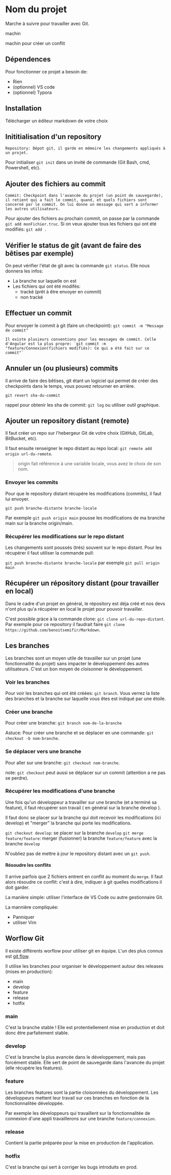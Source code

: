 # Nom du projet

Marche à suivre pour travailler avec Git.

machin

machin pour créer un conflit

## Dépendences

Pour fonctionner ce projet a besoin de:

- Rien
- (optionnel) VS code
- (optionnel) Typora

## Installation

Télécharger un éditeur markdown de votre choix

## Inititialisation d'un repository

    Repository: Dépot git, il garde en mémoire les changements appliqués à un projet.

Pour initialiser `git init` dans un invité de commande (Git Bash, cmd, Powershell, etc).

## Ajouter des fichiers au commit

    Commit: Checkpoint dans l'avancée du projet (un point de sauvegarde), il retient qui a fait le commit, quand, et quels fichiers sont concerné par le commit. On lui donne un message qui sert a informer les autres utilisateurs.

Pour ajouter des fichiers au prochain commit, on passe par la commande `git add monFichier.truc`. Si on veux ajouter tous les fichiers qui ont été modifiés: `git add .`

## Vérifier le status de git (avant de faire des bêtises par exemple)

On peut vérifier l'état de git avec la commande `git status`.
Elle nous donnera les infos:

- La branche sur laquelle on est
- Les fichiers qui ont été modifés:
    - tracké (prêt à être envoyer en commit)
    - non tracké

## Effectuer un commit

Pour envoyer le commit à git (faire un checkpoint): `git commit -m "Message de commit"`

    Il existe plusieurs conventions pour les messages de commit. Celle d'Angular est la plus propre: `git commit -m "feature/Connexion(fichiers modifiés): Ce qui a été fait sur ce commit"`

## Annuler un (ou plusieurs) commits

Il arrive de faire des bêtises, git étant un logiciel qui permet de créer des checkpoints dans le temps, vous pouvez retourner en arrière.

`git revert sha-du-commit`

rappel pour obtenir les sha de commit: `git log` ou utiliser outil graphique.

## Ajouter un repository distant (remote)

Il faut créer un repo sur l'hebergeur Git de votre choix (GitHub, GitLab, BitBucket, etc).

Il faut ensuite renseigner le repo distant au repo local:
`git remote add origin url-du-remote`.

> origin fait référence à une variable locale, vous avez le choix de son nom.

### Envoyer les commits

Pour que le repository distant récupére les modifications (commits), il faut lui envoyer.

`git push branche-distante branche-locale`

Par exemple `git push origin main` pousse les modifications de ma branche main sur la branche origin/main.

### Récupérer les modifications sur le repo distant

Les changements sont poussés (trés) souvent sur le repo distant. Pour les récupérer il faut utiliser la commande pull:

`git push branche-distante branche-locale` par exemple `git pull origin main`

## Récupérer un répository distant (pour travailler en local)

Dans le cadre d'un projet en général, le répository est déja créé et nos devs n'ont plus qu'a récupérer en local le projet pour pouvoir travailler.

C'est possible gràce à la commande clone:
`git clone url-du-repo-distant`. Par exemple pour ce repository il faudrait faire `git clone https://github.com/benoitsemifir/Markdown`.

## Les branches

Les branches sont un moyen utile de travailler sur un projet (une fonctionnalité du projet) sans impacter le développement des autres utilisateurs. C'est un bon moyen de cloisonner le développement.

### Voir les branches

Pour voir les branches qui ont été créées: `git branch`. Vous verrez la liste des branches et la branche sur laquelle vous êtes est indiqué par une étoile.

### Créer une branche

Pour créer une branche: `git branch nom-de-la-branche`

Astuce: Pour créer une branche et se déplacer en une commande: `git checkout -b nom-branche`.

### Se déplacer vers une branche

Pour aller sur une branche: `git checkout nom-branche`.

note: `git checkout` peut aussi se déplacer sur un commit (attention a ne pas se perdre).

### Récupérer les modifications d'une branche

Une fois qu'un développeur a travailler sur une branche (et a terminé sa feature), il faut récupérer son travail ( en général sur la branche develop ).

Il faut donc se placer sur la branche qui doit recevoir les modifications (ici develop) et "merger" la branche qui porte les modifications.

`git checkout develop`: se placer sur la branche `develop`
`git merge feature/feature`: merger (fusionner) la branche `feature/feature` avec la branche `develop`

N'oubliez pas de mettre à jour le repository distant avec un `git push`.

#### Résoudre les conflits

Il arrive parfois que 2 fichiers entrent en conflit au moment du `merge`. Il faut alors résoudre ce conflit: c'est à dire, indiquer à git quelles modifications il doit garder.

La manière simple: utiliser l'interface de VS Code ou autre gestionnaire Git.

La mannière compliquée:
- Panniquer
- utiliser Vim

## Worflow Git

Il existe différents worflow pour utiliser git en équipe. L'un des plus connus est [git flow](https://www.atlassian.com/fr/git/tutorials/comparing-workflows/gitflow-workflow).

Il utilise les branches pour organiser le développement autour des releases (mises en production):

- main
- develop
- feature
- release
- hotfix

### main

C'est la branche stable ! Elle est protentiellement mise en production et doit donc être parfaitement stable.

### develop

C'est la branche la plus avancée dans le développement, mais pas forcément stable. Elle sert de point de sauvegarde dans l'avancée du projet (elle récupére les features).

### feature

Les branches features sont la partie cloisonnées du développement. Les développeurs mettent leur travail sur ces branches en fonction de la fonctionnalitée développée.

Par exemple les développeurs qui travaillent sur la fonctionnalitée de connexion d'une appli travaillerons sur une branche `feature/connexion`.

### release

Contient la partie préparée pour la mise en production de l'application.

### hotfix

C'est la branche qui sert à corriger les bugs introduits en prod.